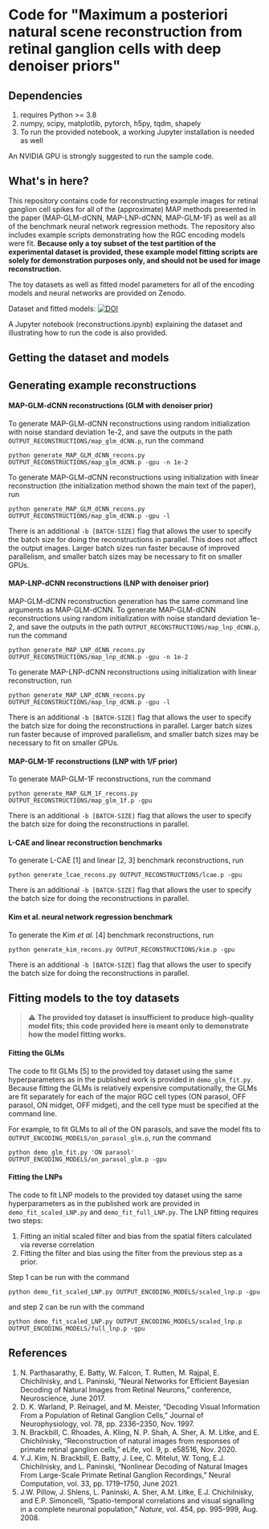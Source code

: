 # Code for "Maximum a posteriori natural scene reconstruction from retinal ganglion cells with deep denoiser priors"

## Dependencies

1. requires Python >= 3.8
2. numpy, scipy, matplotlib, pytorch, h5py, tqdm, shapely
3. To run the provided notebook, a working Jupyter installation is needed as well

An NVIDIA GPU is strongly suggested to run the sample code.

## What's in here?

This repository contains code for reconstructing example images for retinal ganglion cell spikes
for all of the (approximate) MAP methods presented in the paper (MAP-GLM-dCNN, MAP-LNP-dCNN, MAP-GLM-1F) as well as
all of the benchmark neural network regression methods. The repository also includes example scripts demonstrating
how the RGC encoding models were fit. **Because only a toy subset of the test partition of the  experimental dataset is provided, these example
model fitting scripts are solely for demonstration purposes only, and should not be used for image reconstruction.**

The toy datasets as well as fitted model parameters for all of the encoding models and neural networks are provided 
on Zenodo.

Dataset and fitted models:
[![DOI](https://zenodo.org/badge/DOI/10.5281/zenodo.6582341.svg)](https://doi.org/10.5281/zenodo.6582341)

A Jupyter notebook (reconstructions.ipynb) explaining the dataset and illustrating how to run the code is also provided.

## Getting the dataset and models

## Generating example reconstructions

#### MAP-GLM-dCNN reconstructions (GLM with denoiser prior)

To generate MAP-GLM-dCNN reconstructions using random initialization with noise standard deviation 1e-2,
and save the outputs in the path `OUTPUT_RECONSTRUCTIONS/map_glm_dCNN.p`, run the command 

```shell
python generate_MAP_GLM_dCNN_recons.py OUTPUT_RECONSTRUCTIONS/map_glm_dCNN.p -gpu -n 1e-2
```

To generate MAP-GLM-dCNN reconstructions using initialization with linear reconstruction (the initialization method
shown the main text of the paper), run

```shell
python generate_MAP_GLM_dCNN_recons.py OUTPUT_RECONSTRUCTIONS/map_glm_dCNN.p -gpu -l
```

There is an additional `-b [BATCH-SIZE]` flag that allows the user to specify the batch size for doing the reconstructions
in parallel. This does not affect the output images. Larger batch sizes run faster because of improved parallelism, and smaller batch sizes may be necessary to fit 
on smaller GPUs.

#### MAP-LNP-dCNN reconstructions (LNP with denoiser prior)

MAP-GLM-dCNN reconstruction generation has the same command line arguments as MAP-GLM-dCNN. To generate MAP-GLM-dCNN reconstructions using random initialization with noise standard deviation 1e-2,
and save the outputs in the path `OUTPUT_RECONSTRUCTIONS/map_lnp_dCNN.p`, run the command 

```shell
python generate_MAP_LNP_dCNN_recons.py OUTPUT_RECONSTRUCTIONS/map_lnp_dCNN.p -gpu -n 1e-2
```

To generate MAP-LNP-dCNN reconstructions using initialization with linear reconstruction, run

```shell
python generate_MAP_LNP_dCNN_recons.py OUTPUT_RECONSTRUCTIONS/map_lnp_dCNN.p -gpu -l
```

There is an additional `-b [BATCH-SIZE]` flag that allows the user to specify the batch size for doing the reconstructions
in parallel. Larger batch sizes run faster because of improved parallelism, and smaller batch sizes may be necessary to fit 
on smaller GPUs.

#### MAP-GLM-1F reconstructions (LNP with 1/F prior)

To generate MAP-GLM-1F reconstructions, run the command

```shell
python generate_MAP_GLM_1F_recons.py OUTPUT_RECONSTRUCTIONS/map_glm_1f.p -gpu
```

There is an additional `-b [BATCH-SIZE]` flag that allows the user to specify the batch size for doing the reconstructions
in parallel.

#### L-CAE and linear reconstruction benchmarks

To generate L-CAE [1] and linear [2, 3] benchmark reconstructions, run 

```shell
python generate_lcae_recons.py OUTPUT_RECONSTRUCTIONS/lcae.p -gpu
```

There is an additional `-b [BATCH-SIZE]` flag that allows the user to specify the batch size for doing the reconstructions
in parallel.

#### Kim et al. neural network regression benchmark

To generate the Kim _et al._ [4] benchmark reconstructions, run

```shell
python generate_kim_recons.py OUTPUT_RECONSTRUCTIONS/kim.p -gpu
```

There is an additional `-b [BATCH-SIZE]` flag that allows the user to specify the batch size for doing the reconstructions
in parallel.

####

## Fitting models to the toy datasets

> :warning: **The provided toy dataset is insufficient to produce high-quality model fits; 
> this code provided here is meant only to demonstrate how the model fitting works.**

#### Fitting the GLMs

The code to fit GLMs [5] to the provided toy dataset using the same hyperparameters as in the published work is provided in
`demo_glm_fit.py`. Because fitting the GLMs is relatively expensive computationally, the GLMs are fit separately for each of the major
RGC cell types (ON parasol, OFF parasol, ON midget, OFF midget), and the cell type must be specified at the command line.

For example, to fit GLMs to all of the ON parasols, and save the model fits to `OUTPUT_ENCODING_MODELS/on_parasol_glm.p`,
run the command 

```shell
python demo_glm_fit.py 'ON parasol' OUTPUT_ENCODING_MODELS/on_parasol_glm.p -gpu
```

#### Fitting the LNPs

The code to fit LNP models to the provided toy dataset using the same hyperparameters as in the published work are provided
in `demo_fit_scaled_LNP.py` and `demo_fit_full_LNP.py`. The LNP fitting requires two steps:

1. Fitting an initial scaled filter and bias from the spatial filters calculated via reverse correlation
2. Fitting the filter and bias using the filter from the previous step as a prior.

Step 1 can be run with the command

```shell
python demo_fit_scaled_LNP.py OUTPUT_ENCODING_MODELS/scaled_lnp.p -gpu
```

and step 2 can be run with the command 

```shell
python demo_fit_scaled_LNP.py OUTPUT_ENCODING_MODELS/scaled_lnp.p OUTPUT_ENCODING_MODELS/full_lnp.p -gpu
```

## References
1. N. Parthasarathy, E. Batty, W. Falcon, T. Rutten, M. Rajpal, E. Chichilnisky, and L. Paninski, “Neural Networks for Efficient Bayesian Decoding of Natural Images from Retinal Neurons,”
conference, Neuroscience, June 2017.
2. D. K. Warland, P. Reinagel, and M. Meister, “Decoding Visual Information From a Population of Retinal Ganglion Cells,” Journal of Neurophysiology, vol. 78, pp. 2336–2350, Nov. 1997.
3. N. Brackbill, C. Rhoades, A. Kling, N. P. Shah, A. Sher, A. M. Litke, and E. Chichilnisky, “Reconstruction of natural images from responses of primate retinal ganglion cells,” eLife, vol. 9,
p. e58516, Nov. 2020.
4. Y.J. Kim, N. Brackbill, E. Batty, J. Lee, C. Mitelut, W. Tong, E.J. Chichilnisky, and L. Paninski, “Nonlinear Decoding of Natural Images From Large-Scale Primate Retinal Ganglion Recordings,” Neural Computation, vol. 33, pp. 1719–1750, June 2021.
5. J.W. Pillow, J. Shlens, L. Paninski, A. Sher, A.M. Litke, E.J. Chichilnisky, and E.P. Simoncelli, “Spatio-temporal correlations and visual signalling in a complete neuronal population,” _Nature_, vol. 454, pp. 995-999, Aug. 2008.
